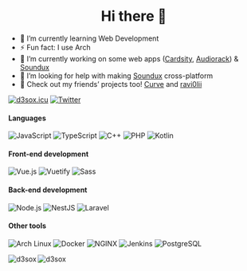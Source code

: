 <h1 align="center">Hi there 👋</h1>

- 🌱 I’m currently learning Web Development
- ⚡ Fun fact: I use Arch
- 🔭 I’m currently working on some web apps ([Cardsity](https://github.com/Cardsity), [Audiorack](https://github.com/Audiorack)) & [Soundux](https://github.com/D3SOX/Soundux)
- 🤔 I’m looking for help with making [Soundux](https://github.com/D3SOX/Soundux) cross-platform
- 💬 Check out my friends’ projects too! [Curve](https://github.com/Curve) and [ravi0lii](https://github.com/ravi0lii)


[![d3sox.icu](https://img.shields.io/badge/d3sox.icu-4285F4?logo=google-chrome&style=for-the-badge&logoColor=fff)](https://d3sox.icu/)
[![Twitter](https://img.shields.io/badge/Twitter-1DA1F2?logo=twitter&style=for-the-badge&logoColor=fff)](https://twitter.com/D3SOX)

#### Languages
![JavaScript](https://img.shields.io/badge/JavaScript-C2AD07?style=for-the-badge&logo=javascript&logoColor=fff)
![TypeScript](https://img.shields.io/badge/TypeScript-007ACC?style=for-the-badge&logo=typescript&logoColor=fff)
![C++](https://img.shields.io/badge/C%2B%2B-5C2D91?style=for-the-badge&logo=c%2B%2B&logoColor=fff)
![PHP](https://img.shields.io/badge/PHP-777BB4?style=for-the-badge&logo=php&logoColor=fff)
![Kotlin](https://img.shields.io/badge/Kotlin-0095D5?style=for-the-badge&logo=kotlin&logoColor=fff)

#### Front-end development
![Vue.js](https://img.shields.io/badge/Vue.js-4FC08D?style=for-the-badge&logo=vue.js&logoColor=fff)
![Vuetify](https://img.shields.io/badge/Vuetify-1867C0?style=for-the-badge&logo=vuetify&logoColor=fff)
![Sass](https://img.shields.io/badge/Sass-CC6699?style=for-the-badge&logo=sass&logoColor=fff)

#### Back-end development
![Node.js](https://img.shields.io/badge/node.js-339933?style=for-the-badge&logo=node.js&logoColor=fff)
![NestJS](https://img.shields.io/badge/NestJS-E0234E?style=for-the-badge&logo=nestjs&logoColor=fff)
![Laravel](https://img.shields.io/badge/Laravel-FF2D20?style=for-the-badge&logo=laravel&logoColor=fff)

#### Other tools
![Arch Linux](https://img.shields.io/badge/Arch%20Linux-1793D1?style=for-the-badge&logo=arch%20linux&logoColor=fff)
![Docker](https://img.shields.io/badge/Docker-2496ED?style=for-the-badge&logo=docker&logoColor=fff)
![NGINX](https://img.shields.io/badge/NGINX-269539?style=for-the-badge&logo=nginx&logoColor=fff)
![Jenkins](https://img.shields.io/badge/Jenkins-D24939?style=for-the-badge&logo=jenkins&logoColor=fff)
![PostgreSQL](https://img.shields.io/badge/PostgreSQL-336791?style=for-the-badge&logo=postgresql&logoColor=fff)

<p>
  <img align="left" src="https://github-readme-stats.vercel.app/api?username=D3SOX&show_icons=true&hide_border=true&theme=dark" alt="d3sox" />
  <img align="left" src="https://github-readme-stats.vercel.app/api/top-langs/?username=D3SOX&layout=compact&hide_border=true&theme=dark" alt="d3sox" />
</p>
